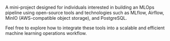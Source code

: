 A mini-project designed for individuals interested in building an MLOps pipeline using open-source tools and technologies such as MLflow, Airflow, MinIO (AWS-compatible object storage), and PostgreSQL.

Feel free to explore how to integrate these tools into a scalable and efficient machine learning operations workflow.
